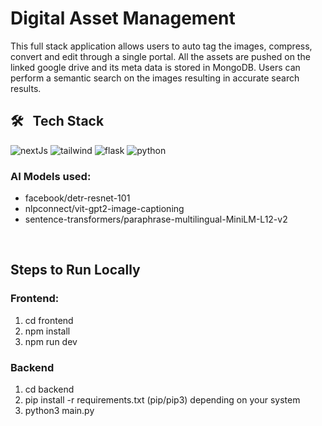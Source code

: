 #  Digital Asset Management

This full stack application allows users to auto tag the images, compress, convert and edit through a single portal. All the assets are pushed on the linked google drive and its meta data is stored in MongoDB. Users can perform a semantic search on the images resulting in accurate search results.



## <span>🛠️<span/>&nbsp;&nbsp; Tech Stack

<p>
  <img alt="nextJs" src="https://img.shields.io/badge/next.js-000000?style=for-the-badge&logo=nextdotjs&logoColor=white">
  <img alt="tailwind" src="https://img.shields.io/badge/Tailwind_CSS-38B2AC?style=for-the-badge&logo=tailwind-css&logoColor=white">
  <img alt="flask" src="https://img.shields.io/badge/Flask-000000?style=for-the-badge&logo=flask&logoColor=white"/>
  <img alt="python" src="https://img.shields.io/badge/Python-3776AB?style=for-the-badge&logo=python&logoColor=white"/>

### AI Models used:

  - facebook/detr-resnet-101
  - nlpconnect/vit-gpt2-image-captioning
  - sentence-transformers/paraphrase-multilingual-MiniLM-L12-v2
</p>

<br/>


## Steps to Run Locally

### Frontend:

1. cd frontend
2. npm install
3. npm run dev

### Backend

1. cd backend
2. pip install -r requirements.txt (pip/pip3) depending on your system
3. python3 main.py



